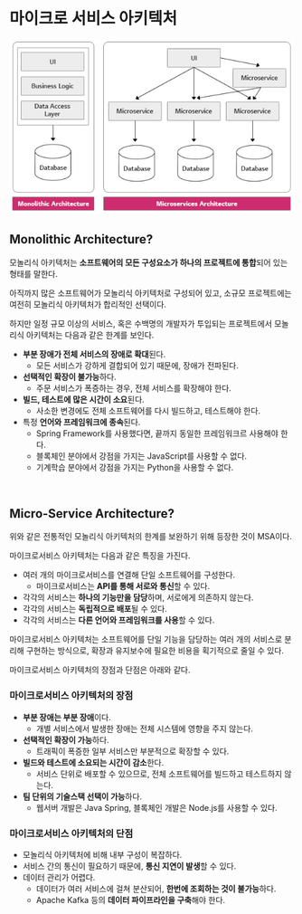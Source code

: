 # 마이크로 서비스 아키텍처

![모놀리식 아키텍처](./Architectures.jpg)

## Monolithic Architecture?

모놀리식 아키텍처는 **소프트웨어의 모든 구성요소가 하나의 프로젝트에 통합**되어 있는 형태를 말한다.

아직까지 많은 소프트웨어가 모놀리식 아키텍처로 구성되어 있고, 소규모 프로젝트에는 여전히 모놀리식 아키텍처가 합리적인 선택이다.

하지만 일정 규모 이상의 서비스, 혹은 수백명의 개발자가 투입되는 프로젝트에서 모놀리식 아키텍처는 다음과 같은 한계를 보인다.

- **부분 장애가 전체 서비스의 장애로 확대**된다.
    - 모든 서비스가 강하게 결합되어 있기 때문에, 장애가 전파된다.
- **선택적인 확장이 불가능**하다.
    - 주문 서비스가 폭증하는 경우, 전체 서비스를 확장해야 한다. 
- **빌드, 테스트에 많은 시간이 소요**된다.
    - 사소한 변경에도 전체 소프트웨어를 다시 빌드하고, 테스트해야 한다.
- 특정 **언어와 프레임워크에 종속**된다.
    - Spring Framework를 사용했다면, 끝까지 동일한 프레임워크르 사용해야 한다.
    - 블록체인 분야에서 강점을 가지는 JavaScript를 사용할 수 없다.
    - 기계학습 분야에서 강점을 가지는 Python을 사용할 수 없다.

<br>

## Micro-Service Architecture?

위와 같은 전통적인 모놀리식 아키텍처의 한계를 보완하기 위해 등장한 것이 MSA이다.

마이크로서비스 아키텍처는 다음과 같은 특징을 가진다.

- 여러 개의 마이크로서비스를 연결해 단일 소프트웨어를 구성한다.
    - 마이크로서비스는 **API를 통해 서로와 통신**할 수 있다.
- 각각의 서비스는 **하나의 기능만을 담당**하며, 서로에게 의존하지 않는다.
- 각각의 서비스는 **독립적으로 배포**될 수 있다.
- 각각의 서비스는 **다른 언어와 프레임워크를 사용**할 수 있다.

마이크로서비스 아키텍처는 소프트웨어를 단일 기능을 담당하는 여러 개의 서비스로 분리해 구현하는 방식으로, 확장과 유지보수에 필요한 비용을 획기적으로 줄일 수 있다.

마이크로서비스 아키텍처의 장점과 단점은 아래와 같다.

### 마이크로서비스 아키텍처의 장점

- **부분 장애는 부분 장애**이다.
    - 개별 서비스에서 발생한 장애는 전체 시스템에 영향을 주지 않는다.
- **선택적인 확장이 가능**하다.
    - 트래픽이 폭증한 일부 서비스만 부분적으로 확장할 수 있다.
- **빌드와 테스트에 소요되는 시간이 감소**한다.
    - 서비스 단위로 배포할 수 있으므로, 전체 소프트웨어를 빌드하고 테스트하지 않는다.
- **팀 단위의 기술스택 선택이 가능**하다.
    - 웹서버 개발은 Java Spring, 블록체인 개발은 Node.js를 사용할 수 있다.

### 마이크로서비스 아키텍처의 단점

- 모놀리식 아키텍처에 비해 내부 구성이 복잡하다.
- 서비스 간의 통신이 필요하기 때문에, **통신 지연이 발생**할 수 있다.
- 데이터 관리가 어렵다.
    - 데이터가 여러 서비스에 걸쳐 분산되어, **한번에 조회하는 것이 불가능**하다.
    - Apache Kafka 등의 **데이터 파이프라인을 구축**해야 한다.

